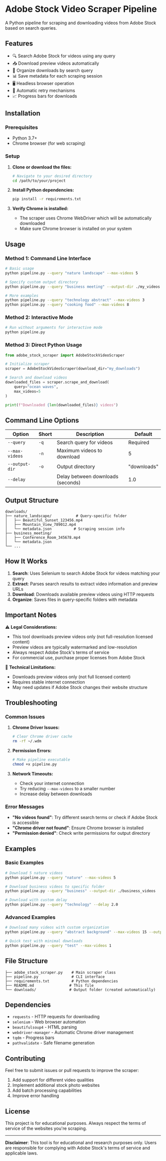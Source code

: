 # Adobe Stock Video Scraper Pipeline

A Python pipeline for scraping and downloading videos from Adobe Stock based on search queries.

## Features

- 🔍 Search Adobe Stock for videos using any query
- 📥 Download preview videos automatically
- 📁 Organize downloads by search query
- 📊 Save metadata for each scraping session
- 🖥️ Headless browser operation
- 🔄 Automatic retry mechanisms
- 📈 Progress bars for downloads

## Installation

### Prerequisites

- Python 3.7+
- Chrome browser (for web scraping)

### Setup

1. **Clone or download the files:**
   ```bash
   # Navigate to your desired directory
   cd /path/to/your/project
   ```

2. **Install Python dependencies:**
   ```bash
   pip install -r requirements.txt
   ```

3. **Verify Chrome is installed:**
   - The scraper uses Chrome WebDriver which will be automatically downloaded
   - Make sure Chrome browser is installed on your system

## Usage

### Method 1: Command Line Interface

```bash
# Basic usage
python pipeline.py --query "nature landscape" --max-videos 5

# Specify custom output directory
python pipeline.py --query "business meeting" --output-dir ./my_videos --max-videos 10

# More examples
python pipeline.py --query "technology abstract" --max-videos 3
python pipeline.py --query "cooking food" --max-videos 8
```

### Method 2: Interactive Mode

```bash
# Run without arguments for interactive mode
python pipeline.py
```

### Method 3: Direct Python Usage

```python
from adobe_stock_scraper import AdobeStockVideoScraper

# Initialize scraper
scraper = AdobeStockVideoScraper(download_dir="my_downloads")

# Search and download videos
downloaded_files = scraper.scrape_and_download(
    query="ocean waves",
    max_videos=5
)

print(f"Downloaded {len(downloaded_files)} videos")
```

## Command Line Options

| Option | Short | Description | Default |
|--------|-------|-------------|---------|
| `--query` | `-q` | Search query for videos | Required |
| `--max-videos` | `-n` | Maximum videos to download | 5 |
| `--output-dir` | `-o` | Output directory | "downloads" |
| `--delay` | | Delay between downloads (seconds) | 1.0 |

## Output Structure

```
downloads/
├── nature_landscape/           # Query-specific folder
│   ├── Beautiful_Sunset_123456.mp4
│   ├── Mountain_View_789012.mp4
│   └── metadata.json          # Scraping session info
├── business_meeting/
│   ├── Conference_Room_345678.mp4
│   └── metadata.json
└── ...
```

## How It Works

1. **Search**: Uses Selenium to search Adobe Stock for videos matching your query
2. **Extract**: Parses search results to extract video information and preview URLs
3. **Download**: Downloads available preview videos using HTTP requests
4. **Organize**: Saves files in query-specific folders with metadata

## Important Notes

⚠️ **Legal Considerations:**
- This tool downloads preview videos only (not full-resolution licensed content)
- Preview videos are typically watermarked and low-resolution
- Always respect Adobe Stock's terms of service
- For commercial use, purchase proper licenses from Adobe Stock

🔧 **Technical Limitations:**
- Downloads preview videos only (not full licensed content)
- Requires stable internet connection
- May need updates if Adobe Stock changes their website structure

## Troubleshooting

### Common Issues

1. **Chrome Driver Issues:**
   ```bash
   # Clear Chrome driver cache
   rm -rf ~/.wdm
   ```

2. **Permission Errors:**
   ```bash
   # Make pipeline executable
   chmod +x pipeline.py
   ```

3. **Network Timeouts:**
   - Check your internet connection
   - Try reducing `--max-videos` to a smaller number
   - Increase delay between downloads

### Error Messages

- **"No videos found"**: Try different search terms or check if Adobe Stock is accessible
- **"Chrome driver not found"**: Ensure Chrome browser is installed
- **"Permission denied"**: Check write permissions for output directory

## Examples

### Basic Examples

```bash
# Download 5 nature videos
python pipeline.py --query "nature" --max-videos 5

# Download business videos to specific folder
python pipeline.py --query "business" --output-dir ./business_videos

# Download with custom delay
python pipeline.py --query "technology" --delay 2.0
```

### Advanced Examples

```bash
# Download many videos with custom organization
python pipeline.py --query "abstract background" --max-videos 15 --output-dir ./backgrounds

# Quick test with minimal downloads
python pipeline.py --query "test" --max-videos 1
```

## File Structure

```
├── adobe_stock_scraper.py    # Main scraper class
├── pipeline.py               # CLI interface
├── requirements.txt          # Python dependencies
├── README.md                # This file
└── downloads/               # Output folder (created automatically)
```

## Dependencies

- `requests` - HTTP requests for downloading
- `selenium` - Web browser automation
- `beautifulsoup4` - HTML parsing
- `webdriver-manager` - Automatic Chrome driver management
- `tqdm` - Progress bars
- `pathvalidate` - Safe filename generation

## Contributing

Feel free to submit issues or pull requests to improve the scraper:

1. Add support for different video qualities
2. Implement additional stock photo websites
3. Add batch processing capabilities
4. Improve error handling

## License

This project is for educational purposes. Always respect the terms of service of the websites you're scraping.

---

**Disclaimer**: This tool is for educational and research purposes only. Users are responsible for complying with Adobe Stock's terms of service and applicable laws. 